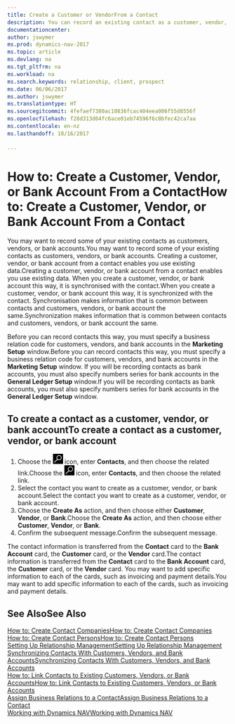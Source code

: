 ```yaml
---
title: Create a Customer or VendorFrom a Contact
description: You can record an existing contact as a customer, vendor, or bank account using existing data and specifying a business relationship.
documentationcenter: 
author: jswymer
ms.prod: dynamics-nav-2017
ms.topic: article
ms.devlang: na
ms.tgt_pltfrm: na
ms.workload: na
ms.search.keywords: relationship, client, prospect
ms.date: 06/06/2017
ms.author: jswymer
ms.translationtype: HT
ms.sourcegitcommit: 4fefaef7380ac10836fcac404eea006f55d8556f
ms.openlocfilehash: f28d313d64fc6ace01eb74596f6c8bfec42ca7aa
ms.contentlocale: en-nz
ms.lasthandoff: 10/16/2017

---
```

# <a name="how-to-create-a-customer-vendor-or-bank-account-from-a-contact"></a><span data-ttu-id="aa66e-103">How to: Create a Customer, Vendor, or Bank Account From a Contact</span><span class="sxs-lookup"><span data-stu-id="aa66e-103">How to: Create a Customer, Vendor, or Bank Account From a Contact</span></span>
<span data-ttu-id="aa66e-104">You may want to record some of your existing contacts as customers, vendors, or bank accounts.</span><span class="sxs-lookup"><span data-stu-id="aa66e-104">You may want to record some of your existing contacts as customers, vendors, or bank accounts.</span></span> <span data-ttu-id="aa66e-105">Creating a customer, vendor, or bank account from a contact enables you use existing data.</span><span class="sxs-lookup"><span data-stu-id="aa66e-105">Creating a customer, vendor, or bank account from a contact enables you use existing data.</span></span> <span data-ttu-id="aa66e-106">When you create a customer, vendor, or bank account this way, it is synchronised with the contact.</span><span class="sxs-lookup"><span data-stu-id="aa66e-106">When you create a customer, vendor, or bank account this way, it is synchronized with the contact.</span></span> <span data-ttu-id="aa66e-107">Synchronisation makes information that is common between contacts and customers, vendors, or bank account the same.</span><span class="sxs-lookup"><span data-stu-id="aa66e-107">Synchronization makes information that is common between contacts and customers, vendors, or bank account the same.</span></span>

<span data-ttu-id="aa66e-108">Before you can record contacts this way, you must specify a business relation code for customers, vendors, and bank accounts in the **Marketing Setup** window.</span><span class="sxs-lookup"><span data-stu-id="aa66e-108">Before you can record contacts this way, you must specify a business relation code for customers, vendors, and bank accounts in the **Marketing Setup** window.</span></span> <span data-ttu-id="aa66e-109">If you will be recording contacts as bank accounts, you must also specify numbers series for bank accounts in the **General Ledger Setup** window.</span><span class="sxs-lookup"><span data-stu-id="aa66e-109">If you will be recording contacts as bank accounts, you must also specify numbers series for bank accounts in the **General Ledger Setup** window.</span></span>

## <a name="to-create-a-contact-as-a-customer-vendor-or-bank-account"></a><span data-ttu-id="aa66e-110">To create a contact as a customer, vendor, or bank account</span><span class="sxs-lookup"><span data-stu-id="aa66e-110">To create a contact as a customer, vendor, or bank account</span></span>
1. <span data-ttu-id="aa66e-111">Choose the ![Search for Page or Report](media/ui-search/search_small.png "Search for Page or Report icon") icon, enter **Contacts**, and then choose the related link.</span><span class="sxs-lookup"><span data-stu-id="aa66e-111">Choose the ![Search for Page or Report](media/ui-search/search_small.png "Search for Page or Report icon") icon, enter **Contacts**, and then choose the related link.</span></span>
2. <span data-ttu-id="aa66e-112">Select the contact you want to create as a customer, vendor, or bank account.</span><span class="sxs-lookup"><span data-stu-id="aa66e-112">Select the contact you want to create as a customer, vendor, or bank account.</span></span>
3. <span data-ttu-id="aa66e-113">Choose the **Create As** action, and then choose either **Customer**, **Vendor**, or **Bank**.</span><span class="sxs-lookup"><span data-stu-id="aa66e-113">Choose the **Create As** action, and then choose either **Customer**, **Vendor**, or **Bank**.</span></span>
4. <span data-ttu-id="aa66e-114">Confirm the subsequent message.</span><span class="sxs-lookup"><span data-stu-id="aa66e-114">Confirm the subsequent message.</span></span>

<span data-ttu-id="aa66e-115">The contact information is transferred from the **Contact** card to the **Bank Account** card, the **Customer** card, or the **Vendor** card.</span><span class="sxs-lookup"><span data-stu-id="aa66e-115">The contact information is transferred from the **Contact** card to the **Bank Account** card, the **Customer** card, or the **Vendor** card.</span></span> <span data-ttu-id="aa66e-116">You may want to add specific information to each of the cards, such as invoicing and payment details.</span><span class="sxs-lookup"><span data-stu-id="aa66e-116">You may want to add specific information to each of the cards, such as invoicing and payment details.</span></span>

## <a name="see-also"></a><span data-ttu-id="aa66e-117">See Also</span><span class="sxs-lookup"><span data-stu-id="aa66e-117">See Also</span></span>
[<span data-ttu-id="aa66e-118">How to: Create Contact Companies</span><span class="sxs-lookup"><span data-stu-id="aa66e-118">How to: Create Contact Companies</span></span>](marketing-create-contact-companies.md)  
[<span data-ttu-id="aa66e-119">How to: Create Contact Persons</span><span class="sxs-lookup"><span data-stu-id="aa66e-119">How to: Create Contact Persons</span></span>](marketing-create-contact-persons.md)  
[<span data-ttu-id="aa66e-120">Setting Up Relationship Management</span><span class="sxs-lookup"><span data-stu-id="aa66e-120">Setting Up Relationship Management</span></span>](marketing-setup-marketing.md)  
[<span data-ttu-id="aa66e-121">Synchronizing Contacts With Customers, Vendors, and Bank Accounts</span><span class="sxs-lookup"><span data-stu-id="aa66e-121">Synchronizing Contacts With Customers, Vendors, and Bank Accounts</span></span>](marketing-synchronize-contacts-customers-vendors-bank-accounts.md)  
[<span data-ttu-id="aa66e-122">How to: Link Contacts to Existing Customers, Vendors, or Bank Accounts</span><span class="sxs-lookup"><span data-stu-id="aa66e-122">How to: Link Contacts to Existing Customers, Vendors, or Bank Accounts</span></span>](marketing-how-link-contact.md)  
[<span data-ttu-id="aa66e-123">Assign Business Relations to a Contact</span><span class="sxs-lookup"><span data-stu-id="aa66e-123">Assign Business Relations to a Contact</span></span>](marketing-business-relations.md#AssignBusRelContact)  
[<span data-ttu-id="aa66e-124">Working with Dynamics NAV</span><span class="sxs-lookup"><span data-stu-id="aa66e-124">Working with Dynamics NAV</span></span>](ui-work-product.md)

